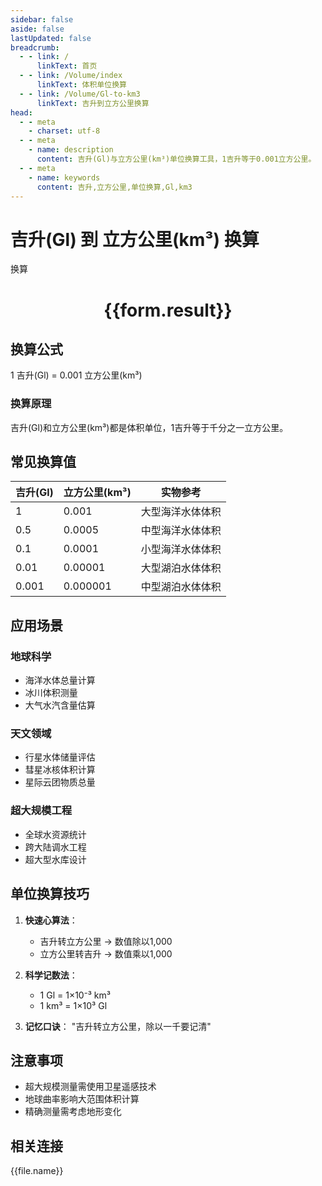 ```yaml
---
sidebar: false
aside: false
lastUpdated: false
breadcrumb:
  - - link: /
      linkText: 首页
  - - link: /Volume/index
      linkText: 体积单位换算
  - - link: /Volume/Gl-to-km3
      linkText: 吉升到立方公里换算
head:
  - - meta
    - charset: utf-8
  - - meta
    - name: description
      content: 吉升(Gl)与立方公里(km³)单位换算工具，1吉升等于0.001立方公里。
  - - meta
    - name: keywords
      content: 吉升,立方公里,单位换算,Gl,km3
---
```


# 吉升(Gl) 到 立方公里(km³) 换算

<script setup>
import { onMounted, reactive, inject ,ref  } from 'vue'
import { NButton,NForm ,NFormItem,NInput,NInputNumber,NSelect,NCard,useMessage ,NGrid ,NGi } from 'naive-ui'
import { defineClientComponent } from 'vitepress'
import { Volume } from '../../files';

const convert = inject('convert')
const formRef = ref(null);
const rules = {
  number:{
    required: true,
    type: 'number',
    trigger: "blur"
  }
}
const form = reactive({
  number:null,
  result:'',
  title:'吉升(Gl)到立方公里(km³)换算'
})

const convertHandler = (e) => {
  e.preventDefault();
  formRef.value?.validate((errors)=>{
    if (!errors) {
      form.result = `${form.number} Gl = ${convert(form.number).from('Gl').to('km3')} km³`
    }
  })
}
</script>

<n-form size="large" :model="form" ref='formRef' :rules="rules">
  <n-form-item label="数值" path="number">
    <n-input-number size="large" style="width:100%" :min="0" v-model:value="form.number" placeholder="请输入吉升数值" />
  </n-form-item>
  <n-form-item>
    <n-button type="primary" style="width:100%" @click="convertHandler">换算</n-button>
  </n-form-item>
</n-form>
<n-card embedded :bordered="false" hoverable>
  <div style="text-align:center">
    <h1>{{form.result}}</h1>
  </div>
</n-card>

## 换算公式
1 吉升(Gl) = 0.001 立方公里(km³)

### 换算原理
吉升(Gl)和立方公里(km³)都是体积单位，1吉升等于千分之一立方公里。

## 常见换算值
| 吉升(Gl) | 立方公里(km³) | 实物参考                 |
|---------|-------------|--------------------------|
| 1       | 0.001 | 大型海洋水体体积          |
| 0.5     | 0.0005 | 中型海洋水体体积          |
| 0.1     | 0.0001 | 小型海洋水体体积          |
| 0.01    | 0.00001 | 大型湖泊水体体积          |
| 0.001   | 0.000001 | 中型湖泊水体体积          |

## 应用场景
### 地球科学
- 海洋水体总量计算
- 冰川体积测量
- 大气水汽含量估算

### 天文领域
- 行星水体储量评估
- 彗星冰核体积计算
- 星际云团物质总量

### 超大规模工程
- 全球水资源统计
- 跨大陆调水工程
- 超大型水库设计

## 单位换算技巧
1. **快速心算法**：
   - 吉升转立方公里 → 数值除以1,000
   - 立方公里转吉升 → 数值乘以1,000

2. **科学记数法**：
   - 1 Gl = 1×10⁻³ km³
   - 1 km³ = 1×10³ Gl

3. **记忆口诀**：
   "吉升转立方公里，除以一千要记清"

## 注意事项
- 超大规模测量需使用卫星遥感技术
- 地球曲率影响大范围体积计算
- 精确测量需考虑地形变化

## 相关连接
<n-grid x-gap="12" :cols="4">
  <n-gi v-for="(file, index) in Volume" :key="index">
    <n-button
      text
      tag="a"
      :href="file.path"
      type="primary"
    >
      {{file.name}}
    </n-button>
  </n-gi>
</n-grid>